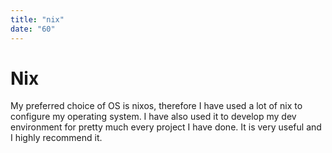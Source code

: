 ```yaml
---
title: "nix"
date: "60"
---
```

# Nix
My preferred choice of OS is nixos, therefore I have used a lot of nix to configure my operating system.
I have also used it to develop my dev environment for pretty much every project I have done. It is very useful and I highly recommend it.
